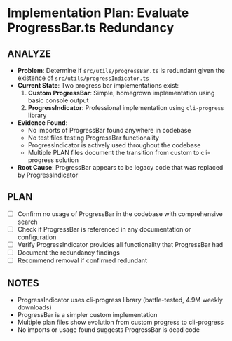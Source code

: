 # Implementation Plan: Evaluate ProgressBar.ts Redundancy

## ANALYZE

- **Problem**: Determine if `src/utils/progressBar.ts` is redundant given the existence of `src/utils/progressIndicator.ts`
- **Current State**: Two progress bar implementations exist:
  1. **Custom ProgressBar**: Simple, homegrown implementation using basic console output
  2. **ProgressIndicator**: Professional implementation using `cli-progress` library
- **Evidence Found**:
  - No imports of ProgressBar found anywhere in codebase
  - No test files testing ProgressBar functionality
  - ProgressIndicator is actively used throughout the codebase
  - Multiple PLAN files document the transition from custom to cli-progress solution
- **Root Cause**: ProgressBar appears to be legacy code that was replaced by ProgressIndicator

## PLAN

- [ ] Confirm no usage of ProgressBar in the codebase with comprehensive search
- [ ] Check if ProgressBar is referenced in any documentation or configuration
- [ ] Verify ProgressIndicator provides all functionality that ProgressBar had
- [ ] Document the redundancy findings
- [ ] Recommend removal if confirmed redundant

## NOTES

- ProgressIndicator uses cli-progress library (battle-tested, 4.9M weekly downloads)
- ProgressBar is a simpler custom implementation
- Multiple plan files show evolution from custom progress to cli-progress
- No imports or usage found suggests ProgressBar is dead code
